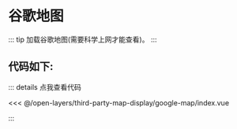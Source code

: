 <script setup>
import Map from './index.vue'
</script>
# 谷歌地图

::: tip
加载谷歌地图(需要科学上网才能查看)。
:::

<Map />

## 代码如下:

::: details 点我查看代码

<<< @/open-layers/third-party-map-display/google-map/index.vue

:::